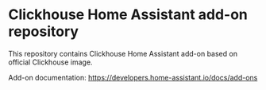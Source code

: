 # Clickhouse Home Assistant add-on repository

This repository contains Clickhouse Home Assistant add-on based on official Clickhouse image.

Add-on documentation: <https://developers.home-assistant.io/docs/add-ons>
